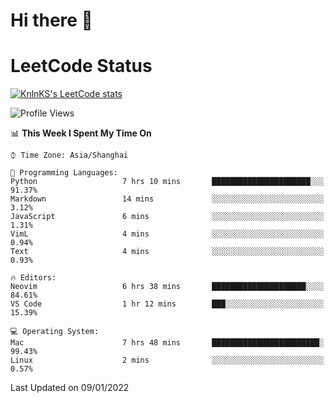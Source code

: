 # Hi there 👋

# LeetCode Status

[![KnlnKS's LeetCode stats](https://leetcode-stats-six.vercel.app/api?username=wsmbsbbz&theme=dark)](https://github.com/KnlnKS/leetcode-stats)

<!--
**wsmbsbbz/wsmbsbbz** is a ✨ _special_ ✨ repository because its `README.md` (this file) appears on your GitHub profile.

Here are some ideas to get you started:

- 🔭 I’m currently working on ...
- 🌱 I’m currently learning ...
- 👯 I’m looking to collaborate on ...
- 🤔 I’m looking for help with ...
- 💬 Ask me about ...
- 📫 How to reach me: ...
- 😄 Pronouns: ...
- ⚡ Fun fact: ...
-->
<!--START_SECTION:waka-->
![Profile Views](http://img.shields.io/badge/Profile%20Views-0-blue)

📊 **This Week I Spent My Time On** 

```text
⌚︎ Time Zone: Asia/Shanghai

💬 Programming Languages: 
Python                   7 hrs 10 mins       ██████████████████████░░░   91.37% 
Markdown                 14 mins             ░░░░░░░░░░░░░░░░░░░░░░░░░   3.12% 
JavaScript               6 mins              ░░░░░░░░░░░░░░░░░░░░░░░░░   1.31% 
VimL                     4 mins              ░░░░░░░░░░░░░░░░░░░░░░░░░   0.94% 
Text                     4 mins              ░░░░░░░░░░░░░░░░░░░░░░░░░   0.93%

🔥 Editors: 
Neovim                   6 hrs 38 mins       █████████████████████░░░░   84.61% 
VS Code                  1 hr 12 mins        ███░░░░░░░░░░░░░░░░░░░░░░   15.39%

💻 Operating System: 
Mac                      7 hrs 48 mins       ████████████████████████░   99.43% 
Linux                    2 mins              ░░░░░░░░░░░░░░░░░░░░░░░░░   0.57%

```


 Last Updated on 09/01/2022
<!--END_SECTION:waka-->
